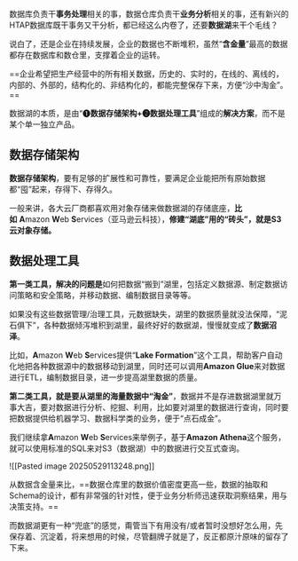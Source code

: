 数据库负责干**事务处理**相关的事，数据仓库负责干**业务分析**相关的事，还有新兴的HTAP数据库既干事务又干分析，都已经这么内卷了，还要**数据湖**来干个毛线？

说白了，还是企业在持续发展，企业的数据也不断堆积，虽然“**含金量**”最高的数据都存在数据库和数仓里，支撑着企业的运转。

==企业希望把生产经营中的所有相关数据，历史的、实时的，在线的、离线的，内部的、外部的，结构化的、非结构化的，都能完整保存下来，方便“沙中淘金”。==

数据湖的本质，是由“➊**数据存储架构+➋数据处理工具**”组成的**解决方案**，而不是某个单一独立产品。


## 数据存储架构

**数据存储架构**，要有足够的扩展性和可靠性，要满足企业能把所有原始数据都“囤”起来，存得下、存得久。

一般来讲，各大云厂商都喜欢用对象存储来做数据湖的存储底座，**比如** **A**mazon **W**eb **S**ervices（亚马逊云科技），**修建“湖底”用的“砖头”，就是S3云对象存储。**

## 数据处理工具

**第一类工具，解决的问题是**如何把数据“搬到”湖里，包括定义数据源、制定数据访问策略和安全策略，并移动数据、编制数据目录等等。

如果没有这些数据管理/治理工具，元数据缺失，湖里的数据质量就没法保障，“泥石俱下”，各种数据倾泻堆积到湖里，最终好好的数据湖，慢慢就变成了**数据沼泽**。

比如，**A**mazon **W**eb **S**ervices提供“**Lake Formation**”这个工具，帮助客户自动化地把各种数据源中的数据移动到湖里，同时还可以调用**Amazon Glue**来对数据进行ETL，编制数据目录，进一步提高湖里数据的质量。

**第二类工具，就是要从湖里的海量数据中“淘金”**，数据并不是存进数据湖里就万事大吉，要对数据进行分析、挖掘、利用，比如要对湖里的数据进行查询，同时要把数据提供给机器学习、数据科学类的业务，便于“点石成金”。

我们继续拿**A**mazon **W**eb **S**ervices来举例子，基于**Amazon Athena**这个服务，就可以使用标准的SQL来对S3（数据湖）中的数据进行交互式查询。


![[Pasted image 20250529113248.png]]

从数据含金量来比，==数据仓库里的数据价值密度更高一些，数据的抽取和Schema的设计，都有非常强的针对性，便于业务分析师迅速获取洞察结果，用与决策支持。==

而数据湖更有一种“兜底”的感觉，甭管当下有用没有/或者暂时没想好怎么用，先保存着、沉淀着，将来想用的时候，尽管翻牌子就是了，反正都原汁原味的留存了下来。